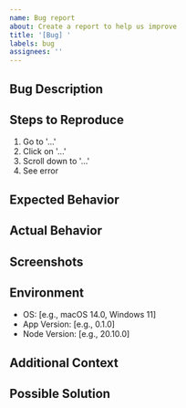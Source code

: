 ```yaml
---
name: Bug report
about: Create a report to help us improve
title: '[Bug] '
labels: bug
assignees: ''
---
```


## Bug Description
<!-- A clear and concise description of what the bug is -->

## Steps to Reproduce
1. Go to '...'
2. Click on '...'
3. Scroll down to '...'
4. See error

## Expected Behavior
<!-- A clear description of what you expected to happen -->

## Actual Behavior
<!-- What actually happened -->

## Screenshots
<!-- If applicable, add screenshots to help explain your problem -->

## Environment
- OS: [e.g., macOS 14.0, Windows 11]
- App Version: [e.g., 0.1.0]
- Node Version: [e.g., 20.10.0]

## Additional Context
<!-- Add any other context about the problem here -->

## Possible Solution
<!-- Optional: suggest a fix or reason for the bug -->
